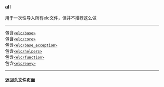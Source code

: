 ### all  
用于一次性导入所有elc文件，但并不推荐这么做    

______

包含[`<elc/base>`](../base/index.md)  
包含[`<elc/core>`](../core/index.md)  
包含[`<elc/base_exception>`](../base_exception/index.md)  
包含[`<elc/helpers>`](../helpers/index.md)  
包含[`<elc/function>`](../function/index.md)  
包含[`<elc/envy>`](../envy/index.md)  

______

#### [返回头文件页面](../index.md)  

